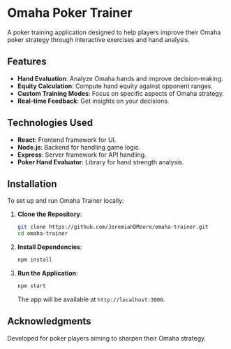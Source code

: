 # Omaha Poker Trainer

A poker training application designed to help players improve their Omaha poker strategy through interactive exercises and hand analysis.

## Features

- **Hand Evaluation**: Analyze Omaha hands and improve decision-making.
- **Equity Calculation**: Compute hand equity against opponent ranges.
- **Custom Training Modes**: Focus on specific aspects of Omaha strategy.
- **Real-time Feedback**: Get insights on your decisions.

## Technologies Used

- **React**: Frontend framework for UI.
- **Node.js**: Backend for handling game logic.
- **Express**: Server framework for API handling.
- **Poker Hand Evaluator**: Library for hand strength analysis.

## Installation

To set up and run Omaha Trainer locally:

1. **Clone the Repository**:
   ```bash
   git clone https://github.com/JeremiahDMoore/omaha-trainer.git
   cd omaha-trainer
   ```

2. **Install Dependencies**:
   ```bash
   npm install
   ```

3. **Run the Application**:
   ```bash
   npm start
   ```
   The app will be available at `http://localhost:3000`.

## Acknowledgments

Developed for poker players aiming to sharpen their Omaha strategy.

